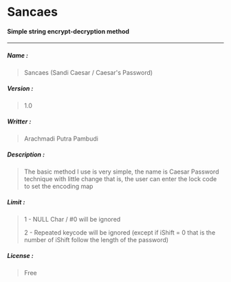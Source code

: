 # Sancaes

#### Simple string encrypt-decryption method

***

##### Name :
> Sancaes (Sandi Caesar / Caesar's Password)
##### Version :
> 1.0
##### Writter :
> Arachmadi Putra Pambudi
##### Description :
> The basic method I use is very simple, the name is Caesar Password technique with little change that is, the user can enter the lock code to set the encoding map
##### Limit :
>
>  <p>1 - NULL Char / #0 will be ignored</p>
>  <p>2 - Repeated keycode will be ignored (except if iShift = 0 that is the number of iShift follow the length of the password)</p>
##### License :
> Free
